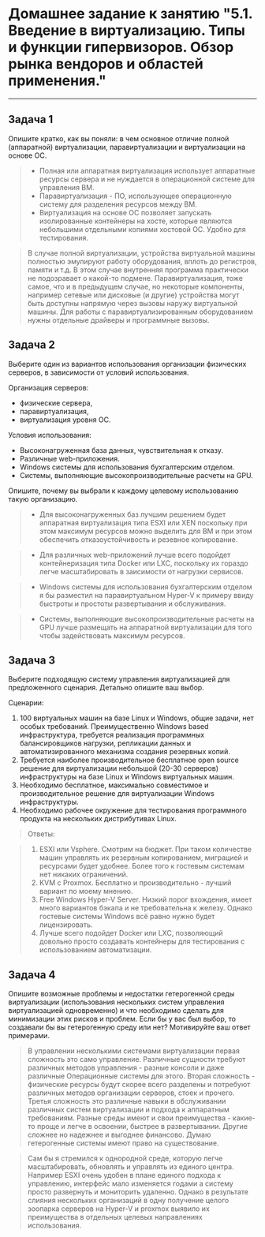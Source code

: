
# Домашнее задание к занятию "5.1. Введение в виртуализацию. Типы и функции гипервизоров. Обзор рынка вендоров и областей применения."


---

## Задача 1

Опишите кратко, как вы поняли: в чем основное отличие полной (аппаратной) виртуализации, паравиртуализации и виртуализации на основе ОС.

>* Полная или аппаратная виртуализация использует аппаратные ресурсы сервера и не нуждается в операционной системе для управления ВМ.  
>* Паравиртуализация - ПО, использующее операционную систему для разделения ресурсов между ВМ.  
>* Виртуализация на основе ОС позволяет запускать изолированные контейнеры на хосте, которые  являются небольшими отдельными копиями хостовой ОС. Удобно для тестирования.

>В случае полной виртуализации, устройства виртуальной машины полностью эмулируют работу оборудования, вплоть до регистров, памяти и т.д. В этом случае внутренняя программа практически не подозравает о какой-то подмене.
>Паравиртуализация, тоже самое, что и в предыдущем случае, но некоторые компоненты, например сетевые или дисковые (и другие) устройства могут быть доступны напрямую через вызовы наружу виртуальной машины. Для работы с паравиртуализированным оборудованием нужны отдельные драйверы и программные вызовы.

## Задача 2

Выберите один из вариантов использования организации физических серверов, в зависимости от условий использования.

Организация серверов:
- физические сервера,
- паравиртуализация,
- виртуализация уровня ОС.

Условия использования:
- Высоконагруженная база данных, чувствительная к отказу.
- Различные web-приложения.
- Windows системы для использования бухгалтерским отделом.
- Системы, выполняющие высокопроизводительные расчеты на GPU.

Опишите, почему вы выбрали к каждому целевому использованию такую организацию.

>* Для высоконагруженных баз лучшим решением будет аппаратная виртуализация типа ESXI или XEN поскольку при этом максимум ресурсов можно выделить для ВМ и при этом обеспечить отказоустойчивость и резевное копирование.  

>* Для различных web-приложений лучше всего подойдет контейнеризация типа Docker или LXC, поскольку их гораздо легче масштабировать в заисимости от нагрузки сервисов.  

>* Windows системы для использования бухгалтерским отделом я бы разместил на паравиртуальном Hyper-V к примеру ввиду быстроты и простоты развертывания и обслуживания.  

>* Системы, выполняющие высокопроизводительные расчеты на GPU лучше размещать на аппаратной виртуализации для того чтобы задействовать максимум ресурсов.  


## Задача 3

Выберите подходящую систему управления виртуализацией для предложенного сценария. Детально опишите ваш выбор.

Сценарии:

1. 100 виртуальных машин на базе Linux и Windows, общие задачи, нет особых требований. Преимущественно Windows based инфраструктура, требуется реализация программных балансировщиков нагрузки, репликации данных и автоматизированного механизма создания резервных копий.
2. Требуется наиболее производительное бесплатное open source решение для виртуализации небольшой (20-30 серверов) инфраструктуры на базе Linux и Windows виртуальных машин.
3. Необходимо бесплатное, максимально совместимое и производительное решение для виртуализации Windows инфраструктуры.
4. Необходимо рабочее окружение для тестирования программного продукта на нескольких дистрибутивах Linux. 

>Ответы:

>1. ESXI или Vsphere. Смотрим на бюджет. При таком количестве машин управлять их резервным копированием, миграцией и ресурсами будет удобнее. Более того к гостевым системам нет никаких ограничений.
>2. KVM с Proxmox. Бесплатно и производительно - лучший вариант по моему мнению. 
>3. Free Windows Hyper-V Server. Низкий порог вхождения, имеет много вариантов бэкапа и не требовательна к железу. Однако гостевые системы Windows всё равно нужно будет лицензировать.  
>4. Лучше всего подойдет Docker или LXC, позволяющий довольно просто создавать контейнеры для тестирования с использованием автоматизации.


## Задача 4

Опишите возможные проблемы и недостатки гетерогенной среды виртуализации (использования нескольких систем управления виртуализацией одновременно) и что необходимо сделать для минимизации этих рисков и проблем. Если бы у вас был выбор, то создавали бы вы гетерогенную среду или нет? Мотивируйте ваш ответ примерами.

>В управлении несколькими системами виртуализации первая сложность это само управление. Различные сущности требуют различных методов управления - разные консоли и даже различные Операционные системы для этого. Вторая сложность - физические ресурсы будут скорее всего разделены и потребуют различных методов организации серверов, стоек и прочего. Третья сложность это различные навыки в обслуживании различных систем виртуализации и подхода к аппаратным требованиям. 
Разные среды имеют и свои преимущества - какие-то проще и легче в освоении, быстрее в развертывании. Другие сложнее но надежнее и выгоднее финансово. Думаю гетерогенные системы имеют право на существование.  

>Сам бы я стремился к однородной среде, которую легче масштабировать, обновлять и управлять из единого центра. Например ESXI очень удобен в плане единого подхода к управлению, интерфейс мало изменяется годами а систему просто развернуть и мониторить удаленно. Однако в результате слияния нескольких организаций в одну получение целого зоопарка серверов на Hyper-V и proxmox выявило их преимущества в отдельных целевых направлениях использования. 

